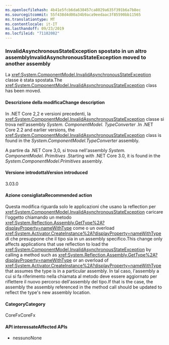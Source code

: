 ```yaml
---
ms.openlocfilehash: 4b41e5fcb6da638457ca8029a635f391b6a7b8ec
ms.sourcegitcommit: 55f438d4d00a34b9aca9eedaac3f85590bb11565
ms.translationtype: MT
ms.contentlocale: it-IT
ms.lasthandoff: 09/23/2019
ms.locfileid: "71182082"
---
```

### <a name="invalidasynchronousstateexception-moved-to-another-assembly"></a><span data-ttu-id="3454b-101">InvalidAsynchronousStateException spostato in un altro assembly</span><span class="sxs-lookup"><span data-stu-id="3454b-101">InvalidAsynchronousStateException moved to another assembly</span></span>

<span data-ttu-id="3454b-102">La <xref:System.ComponentModel.InvalidAsynchronousStateException> classe è stata spostata.</span><span class="sxs-lookup"><span data-stu-id="3454b-102">The <xref:System.ComponentModel.InvalidAsynchronousStateException> class has been moved.</span></span>

#### <a name="change-description"></a><span data-ttu-id="3454b-103">Descrizione della modifica</span><span class="sxs-lookup"><span data-stu-id="3454b-103">Change description</span></span>

<span data-ttu-id="3454b-104">In .NET Core 2,2 e versioni precedenti, la <xref:System.ComponentModel.InvalidAsynchronousStateException> classe si trova nell'assembly *System. ComponentModel. TypeConverter* .</span><span class="sxs-lookup"><span data-stu-id="3454b-104">In .NET Core 2.2 and earlier versions, the <xref:System.ComponentModel.InvalidAsynchronousStateException> class is found in the *System.ComponentModel.TypeConverter* assembly.</span></span>

<span data-ttu-id="3454b-105">A partire da .NET Core 3,0, si trova nell'assembly *System. ComponentModel. Primitives* .</span><span class="sxs-lookup"><span data-stu-id="3454b-105">Starting with .NET Core 3.0, it is found in the *System.ComponentModel.Primitives* assembly.</span></span>

#### <a name="version-introduced"></a><span data-ttu-id="3454b-106">Versione introdotta</span><span class="sxs-lookup"><span data-stu-id="3454b-106">Version introduced</span></span>

<span data-ttu-id="3454b-107">3.0</span><span class="sxs-lookup"><span data-stu-id="3454b-107">3.0</span></span>

#### <a name="recommended-action"></a><span data-ttu-id="3454b-108">Azione consigliata</span><span class="sxs-lookup"><span data-stu-id="3454b-108">Recommended action</span></span>

<span data-ttu-id="3454b-109">Questa modifica riguarda solo le applicazioni che usano la reflection per <xref:System.ComponentModel.InvalidAsynchronousStateException> caricare l'oggetto chiamando un metodo <xref:System.Reflection.Assembly.GetType%2A?displayProperty=nameWithType> come o un overload <xref:System.Activator.CreateInstance%2A?displayProperty=nameWithType> di che presuppone che il tipo sia in un assembly specifico.</span><span class="sxs-lookup"><span data-stu-id="3454b-109">This change only affects applications that use reflection to load the <xref:System.ComponentModel.InvalidAsynchronousStateException> by calling a method such as <xref:System.Reflection.Assembly.GetType%2A?displayProperty=nameWithType> or an overload of <xref:System.Activator.CreateInstance%2A?displayProperty=nameWithType> that assumes the type is in a particular assembly.</span></span> <span data-ttu-id="3454b-110">In tal caso, l'assembly a cui si fa riferimento nella chiamata al metodo deve essere aggiornato per riflettere il nuovo percorso dell'assembly del tipo.</span><span class="sxs-lookup"><span data-stu-id="3454b-110">If that is the case, the assembly the assembly referenced in the method call should be updated to reflect the type's new assembly location.</span></span>

#### <a name="category"></a><span data-ttu-id="3454b-111">Category</span><span class="sxs-lookup"><span data-stu-id="3454b-111">Category</span></span>

<span data-ttu-id="3454b-112">CoreFx</span><span class="sxs-lookup"><span data-stu-id="3454b-112">CoreFx</span></span>

#### <a name="affected-apis"></a><span data-ttu-id="3454b-113">API interessate</span><span class="sxs-lookup"><span data-stu-id="3454b-113">Affected APIs</span></span>

- <span data-ttu-id="3454b-114">nessuno</span><span class="sxs-lookup"><span data-stu-id="3454b-114">None</span></span>

<!-- 

### Affected APIs

- Not detectable via API analysis

-->